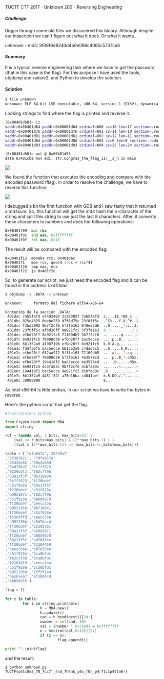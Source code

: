 TUCTF CTF 2017 - Unknown 200 - Reversing Engineering 

##### Challenge

Diggin through some old files we discovered this binary. Although despite our inspection we can't figure out what it does. Or what it wants...

unknown - md5: 9f08f6e8240d4a0e098c4065c5737ca6


#### Summary

It is a typical reverse engineering task where we have to get the password (that in this case is the flag). For this purpose I have used the tools, objdump and radare2, and Python to develop the solution.

#### Solution

```bash
$ file unknown
unknown: ELF 64-bit LSB executable, x86-64, version 1 (SYSV), dynamically linked, interpreter /lib64/ld-linux-x86-64.so.2, for GNU/Linux 2.6.32, BuildID[sha1]=53ec94bd1406ec6b9a28f5308a92e4d906444edb, stripped
```

Looking strings to find where the flag is printed and reverse it.

```bash
[0x00401d68]> iz
vaddr=0x00401d64 paddr=0x00001d64 ordinal=000 sz=18 len=17 section=.rodata type=ascii string=0123456789abcdef=
vaddr=0x00401d76 paddr=0x00001d76 ordinal=001 sz=11 len=10 section=.rodata type=ascii string=Try again.
vaddr=0x00401d81 paddr=0x00001d81 ordinal=002 sz=12 len=11 section=.rodata type=ascii string=Still nope.
vaddr=0x00401d8d paddr=0x00001d8d ordinal=003 sz=6 len=5 section=.rodata type=ascii string=Nope.
vaddr=0x00401d93 paddr=0x00001d93 ordinal=004 sz=25 len=24 section=.rodata type=ascii string=Congraz the flag is: %s\n

[0x00401d68]> axt @ 0x00401d93
data 0x401cbe mov edi, str.Congraz_the_flag_is:__s_n in main
```

![](https://unam.re/static/files/function1.png)

We found the function that executes the encoding and compare with the encoded password (flag). In order to resolve the challenge, we have to reverse this function:


![](https://unam.re/static/files/reverse1.png)


I debugged a bit the first function with GDB and I saw fastly that it returned a md4sum. So, this function will get the md4 hash the n-character of the string and split this string to use just the last 8 characters. After, it converts these characters to numbers and does the following operations:

```asm
0x00401f09	mul rbx                                                                                                                                                                 
0x00401f0c	and eax, 0xffffffff                                                                                                                                                     
0x00401f0f	rol eax, 0x15     
```


The result will be compared with the encoded flag:

```
0x00401f12	movabs rcx, 0x401dac        
0x00401f1	mov rcx, qword [rcx + rsi*4]                                                                                                                                            
0x00401f20	cmp eax, ecx                                                                                                                                                            
0x00401f22	je 0x401f2e     
```

So, to generate our script, we just need the encoded flag and it can be found in the address *0x401dac*

```bash
$ objdump -j .DATA -s unknown

unknown:     formato del fichero elf64-x86-64

Contenido de la sección .DATA:
 401dac 7ab5fafd a7492403 2138385f 7ab5fafd  z....I$.!88_z...
 401dbc 025e4325 0debe259 d756d75e 23f0ff5c  .^C%...Y.V.^#..\
 401dcc f3bd3992 9b7f2cf6 5f3fe163 848e33d6  ..9...,._?.c..3.
 401ddc 23f0ff5c efbd20ff 8e921fc5 5f3fe163  #..\.. ....._?.c
 401dec efbd20ff 8e921fc5 71109db5 9b7f2cf6  .. .....q.....,.
 401dfc 8e921fc5 70988d38 efbd20ff bac5ecce  ....p..8.. .....
 401e0c 6b1352a9 41087196 efbd20ff 8e921fc5  k.R.A.q... .....
 401e1c fddf36f5 bac5ecce 6b1352a9 c4dad7c5  ..6.....k.R.....
 401e2c efbd20ff 612aa912 5f3fe163 71109db5  .. .a*.._?.cq...
 401e3c efbd20ff 70988d38 5f3fe163 4e3578cd  .. .p..8_?.cN5x.
 401e4c efbd20ff 194418f2 bac5ecce 4e3578cd  .. ..D......N5x.
 401e5c 8e921fc5 dcbfa83c 9b7f2cf6 dcbfa83c  .......<..,....<
 401e6c 194418f2 bac5ecce 8e921fc5 dcbfa83c  .D.............<
 401e7c 6b1352a9 4451f32f a75e16ba cd841bef  k.R.DQ./.^......
 401e8c 38000000                             8...
```

As Intel x86-64 is little endian, in our script we have to write the bytes in reverse.



Here's the python script that get the flag. 


```python
#!/usr/bin/env python

from Crypto.Hash import MD4
import string

rol = lambda val, r_bits, max_bits=32: \
    (val << r_bits%max_bits) & (2**max_bits-1) | \
    ((val & (2**max_bits-1)) >> (max_bits-(r_bits%max_bits)))

table = ['fdfab57a','32449a7'
,'5f383821', 'fdfab57a'
,'25435e02','59e2eb0d'
,'5ed756d7','5cfff023'
,'9239bdf3','f62c7f9b'
,'63e13f5f','d6338e84'
,'5cfff023','ff20bdef'
,'c51f928e','63e13f5f'
,'ff20bdef','c51f928e'
,'b59d1071','f62c7f9b'
,'c51f928e','388d9870'
,'ff20bdef','ceecc5ba'
,'a952136b','96710841'
,'ff20bdef','c51f928e'
,'f536dffd','ceecc5ba'
,'a952136b','c5d7dac4'
,'ff20bdef','12a92a61'
,'63e13f5f','b59d1071'
,'ff20bdef','388d9870'
,'63e13f5f','cd78354e'
,'ff20bdef','f2184419'
,'ceecc5ba','cd78354e'
,'c51f928e','3ca8bfdc'
,'f62c7f9b','3ca8bfdc'
,'f2184419','ceecc5ba'
,'c51f928e','3ca8bfdc'
,'a952136b','2ff35144'
,'ba165ea7','ef1b84cd'
,'e6894955']

flag = []                                                                                                                                                                                                          
                                                                                                                                                                                                                   
for z in table:                                                                                                                                                                                                    
        for i in string.printable:                                                                                                                                                                                 
                h = MD4.new()                                                                                                                                                                                      
                h.update(i)                                                                                                                                                                                        
                cad = h.hexdigest()[24:]                                                                                                                                                                           
                number = int(cad, 16)                                                                                                                                                                              
                cal = (number * 0x7a69) & 0xffffffff                                                                                                                                                               
                n = hex(rol(cal,0x15))[2:]                                                                                                                                                                         
                if (z == n):                                                                                                                                                                                       
                        flag.append(i)                                                                                                                                                                             

print "".join(flag)
```

and the result:

```bash
$ python unknown.py 
TUCTF{w3lc0m3_70_7uc7f_4nd_7h4nk_y0u_f0r_p4r71c1p471n6!}
```














